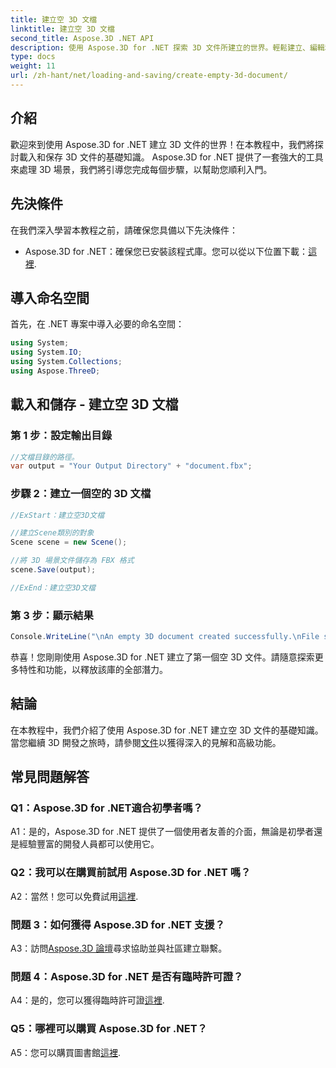 ```yaml
---
title: 建立空 3D 文檔
linktitle: 建立空 3D 文檔
second_title: Aspose.3D .NET API
description: 使用 Aspose.3D for .NET 探索 3D 文件所建立的世界。輕鬆建立、編輯和儲存令人驚嘆的 3D 場景。
type: docs
weight: 11
url: /zh-hant/net/loading-and-saving/create-empty-3d-document/
---
```

## 介紹

歡迎來到使用 Aspose.3D for .NET 建立 3D 文件的世界！在本教程中，我們將探討載入和保存 3D 文件的基礎知識。 Aspose.3D for .NET 提供了一套強大的工具來處理 3D 場景，我們將引導您完成每個步驟，以幫助您順利入門。

## 先決條件

在我們深入學習本教程之前，請確保您具備以下先決條件：

-  Aspose.3D for .NET：確保您已安裝該程式庫。您可以從以下位置下載：[這裡](https://releases.aspose.com/3d/net/).

## 導入命名空間

首先，在 .NET 專案中導入必要的命名空間：

```csharp
using System;
using System.IO;
using System.Collections;
using Aspose.ThreeD;
```

## 載入和儲存 - 建立空 3D 文檔

### 第 1 步：設定輸出目錄

```csharp
//文檔目錄的路徑。
var output = "Your Output Directory" + "document.fbx";
```

### 步驟 2：建立一個空的 3D 文檔

```csharp
//ExStart：建立空3D文檔

//建立Scene類別的對象
Scene scene = new Scene();

//將 3D 場景文件儲存為 FBX 格式
scene.Save(output);

//ExEnd：建立空3D文檔
```

### 第 3 步：顯示結果

```csharp
Console.WriteLine("\nAn empty 3D document created successfully.\nFile saved at " + output);
```

恭喜！您剛剛使用 Aspose.3D for .NET 建立了第一個空 3D 文件。請隨意探索更多特性和功能，以釋放該庫的全部潛力。

## 結論

在本教程中，我們介紹了使用 Aspose.3D for .NET 建立空 3D 文件的基礎知識。當您繼續 3D 開發之旅時，請參閱[文件](https://reference.aspose.com/3d/net/)以獲得深入的見解和高級功能。

## 常見問題解答

### Q1：Aspose.3D for .NET適合初學者嗎？

A1：是的，Aspose.3D for .NET 提供了一個使用者友善的介面，無論是初學者還是經驗豐富的開發人員都可以使用它。

### Q2：我可以在購買前試用 Aspose.3D for .NET 嗎？

 A2：當然！您可以免費試用[這裡](https://releases.aspose.com/).

### 問題 3：如何獲得 Aspose.3D for .NET 支援？

 A3：訪問[Aspose.3D 論壇](https://forum.aspose.com/c/3d/18)尋求協助並與社區建立聯繫。

### 問題 4：Aspose.3D for .NET 是否有臨時許可證？

 A4：是的，您可以獲得臨時許可證[這裡](https://purchase.aspose.com/temporary-license/).

### Q5：哪裡可以購買 Aspose.3D for .NET？

 A5：您可以購買圖書館[這裡](https://purchase.aspose.com/buy).